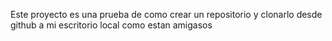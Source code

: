 Este proyecto es una prueba de como crear un repositorio y clonarlo desde github a mi escritorio local
como estan amigasos